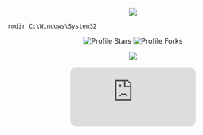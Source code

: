 <p align="center">
  <a href="https://logout.space"><img src="https://readme-typing-svg.herokuapp.com?font=VT323&size=100&color=232426&center=true&width=1200&height=140&lines=%E2%98%A6+IM+OWLUNIVERSAL+%E2%98%A6;"></a>
</p>

```sh-session
rmdir C:\Windows\System32
```

<div align="center">

<img src="https://img.shields.io/badge/dynamic/json?&label=Total%20Stars&color=008042&style=flat&style=for-the-badge&query=%24.stars&url=https://api.github-star-counter.workers.dev/user/dddaaa111222" alt="Profile Stars"></a>
<img src="https://img.shields.io/badge/dynamic/json?&label=Total%20Forks&color=008042&style=flat&style=for-the-badge&query=%24.forks&url=https://api.github-star-counter.workers.dev/user/dddaaa111222" alt="Profile Forks"></a>

<a href="https://discordapp.com/users/407242708143570967" target="_blank"> <img src="https://discord.c99.nl/widget/theme-1/407242708143570967.png"/></a>


  
<iframe style="border-radius:12px" src="https://open.spotify.com/embed/track/0KFK1UkZkYO5uv9MmAN4t1?utm_source=generator" width="50%" height="120" frameBorder="0" allowfullscreen="" allow="autoplay; clipboard-write; encrypted-media; fullscreen; picture-in-picture" loading="lazy"></iframe>
